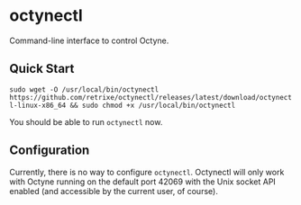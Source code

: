 # octynectl

Command-line interface to control Octyne.

## Quick Start

`sudo wget -O /usr/local/bin/octynectl https://github.com/retrixe/octynectl/releases/latest/download/octynectl-linux-x86_64 && sudo chmod +x /usr/local/bin/octynectl`

You should be able to run `octynectl` now.

## Configuration

Currently, there is no way to configure `octynectl`. Octynectl will only work with Octyne running on the default port 42069 with the Unix socket API enabled (and accessible by the current user, of course).
